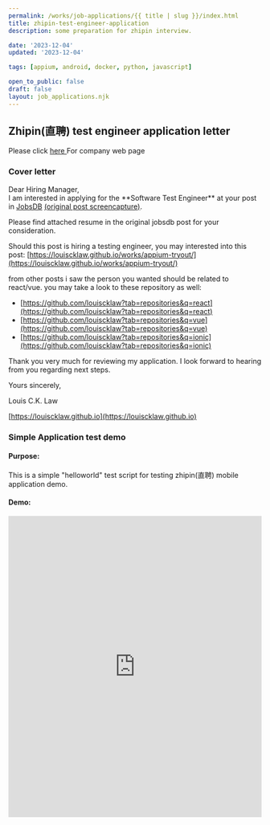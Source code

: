 ```yaml
---
permalink: /works/job-applications/{{ title | slug }}/index.html
title: zhipin-test-engineer-application
description: some preparation for zhipin interview.

date: '2023-12-04'
updated: '2023-12-04'

tags: [appium, android, docker, python, javascript]

open_to_public: false
draft: false
layout: job_applications.njk
---
```


<!-- http://localhost:8080/works/job-applications/zhipin-test-engineer-application/index.html -->

## Zhipin(直聘) test engineer application letter

Please click <a href="https://www.zhipin.com/" target="_blank" > here </a> For company web page

### Cover letter

<div class="letter-container">
Dear Hiring Manager,

<div class="spacer"></div>
I am interested in applying for the **Software Test Engineer** at your post in 
<a href="https://hk.jobsdb.com/hk/en/job/software-test-engineer-100003010714646" target="_blank">JobsDB</a>
<a href="./post.png" target="_blank">(original post screencapture)</a>.

Please find attached resume in the original jobsdb post for your consideration.

Should this post is hiring a testing engineer, you may interested into this post:
[https://louiscklaw.github.io/works/appium-tryout/](https://louiscklaw.github.io/works/appium-tryout/)

from other posts i saw the person you wanted should be related to react/vue.
you may take a look to these repository as well:

- [https://github.com/louiscklaw?tab=repositories&q=react](https://github.com/louiscklaw?tab=repositories&q=react)
- [https://github.com/louiscklaw?tab=repositories&q=vue](https://github.com/louiscklaw?tab=repositories&q=vue)
- [https://github.com/louiscklaw?tab=repositories&q=ionic](https://github.com/louiscklaw?tab=repositories&q=ionic)

Thank you very much for reviewing my application. I look forward to hearing from you regarding next steps.

<div class="spacer"></div>

Yours sincerely,

Louis C.K. Law

[https://louiscklaw.github.io](https://louiscklaw.github.io)

</div>

### Simple Application test demo

#### Purpose:

This is a simple "helloworld" test script for testing zhipin(直聘) mobile application demo.

#### Demo:

<iframe 
  width="100%" 
  height="600px" 
  src="https://www.youtube.com/embed/a3nsiz139Vk?si=V0d3WCE0EBJYzbW0" 
  title="YouTube video player" 
  frameborder="0" 
  allow="accelerometer; autoplay; clipboard-write; encrypted-media; gyroscope; picture-in-picture; web-share" 
  allowfullscreen>
</iframe>
